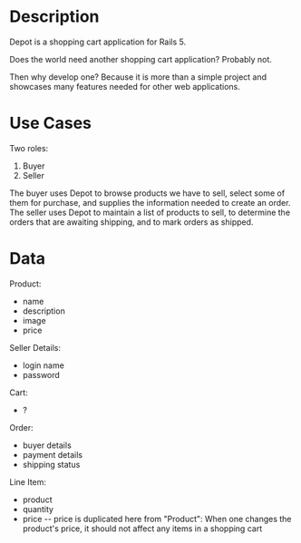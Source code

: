 # Description

Depot is a shopping cart application for Rails 5.

Does the world need another shopping cart application?
Probably not.

Then why develop one?
Because it is more than a simple project and showcases many features needed for other web applications.

# Use Cases
Two roles:
 1. Buyer
 2. Seller

The buyer uses Depot to browse products we have to sell, select some of them for purchase, and supplies the information needed to create an order.
The seller uses Depot to maintain a list of products to sell, to determine the orders that are awaiting shipping, and to mark orders as shipped.

# Data

Product:
 * name
 * description
 * image
 * price

Seller Details:
 * login name
 * password

Cart:
 * ?

Order:
 * buyer details
 * payment details
 * shipping status

Line Item:
 * product
 * quantity
 * price -- price is duplicated here from "Product": When one changes the product's price, it should not affect any items in a shopping cart

